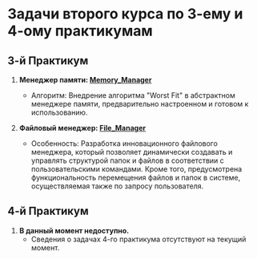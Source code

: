 # Задачи второго курса по 3-ему и 4-ому практикумам

## 3-й Практикум

1. **Менеджер памяти: [Memory_Manager](https://github.com/reersoti/MSU_Contest_Reersoti/tree/main/Memory_Manager "Memory_Manager")**
   - Алгоритм: Внедрение алгоритма "Worst Fit" в абстрактном менеджере памяти, предварительно настроенном и готовом к использованию.

2. **Файловый менеджер: [File_Manager](https://github.com/reersoti/MSU_Contest_Reersoti/tree/main/File_Manager "File_Manager")**
   - Особенность: Разработка инновационного файлового менеджера, который позволяет динамически создавать и управлять структурой папок и файлов в соответствии с пользовательскими командами. Кроме того, предусмотрена функциональность перемещения файлов и папок в системе, осуществляемая также по запросу пользователя.

## 4-й Практикум

1. **В данный момент недоступно.**
   - Сведения о задачах 4-го практикума отсутствуют на текущий момент.
